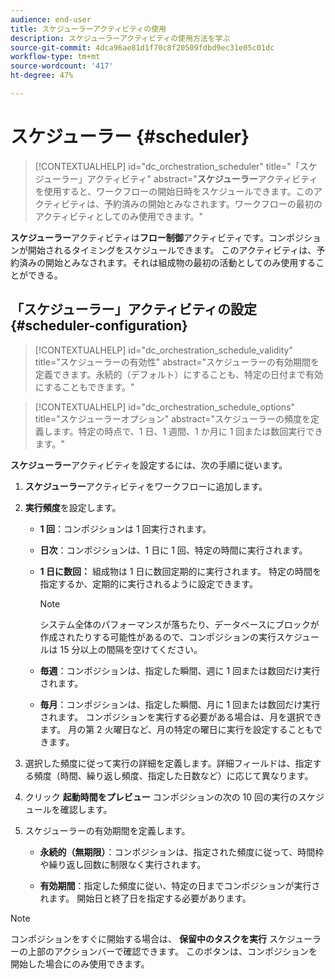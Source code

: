 ```yaml
---
audience: end-user
title: スケジューラーアクティビティの使用
description: スケジューラーアクティビティの使用方法を学ぶ
source-git-commit: 4dca96ae81d1f70c8f20509fdbd9ec31e05c01dc
workflow-type: tm+mt
source-wordcount: '417'
ht-degree: 47%

---
```



# スケジューラー {#scheduler}

>[!CONTEXTUALHELP]
>id="dc_orchestration_scheduler"
>title="「スケジューラー」アクティビティ"
>abstract="**スケジューラー**&#x200B;アクティビティを使用すると、ワークフローの開始日時をスケジュールできます。このアクティビティは、予約済みの開始とみなされます。ワークフローの最初のアクティビティとしてのみ使用できます。"

**スケジューラー**&#x200B;アクティビティは&#x200B;**フロー制御**&#x200B;アクティビティです。コンポジションが開始されるタイミングをスケジュールできます。 このアクティビティは、予約済みの開始とみなされます。それは組成物の最初の活動としてのみ使用することができる。

## 「スケジューラー」アクティビティの設定 {#scheduler-configuration}

>[!CONTEXTUALHELP]
>id="dc_orchestration_schedule_validity"
>title="スケジューラーの有効性"
>abstract="スケジューラーの有効期間を定義できます。永続的（デフォルト）にすることも、特定の日付まで有効にすることもできます。"

>[!CONTEXTUALHELP]
>id="dc_orchestration_schedule_options"
>title="スケジューラーオプション"
>abstract="スケジューラーの頻度を定義します。特定の時点で、1 日、1 週間、1 か月に 1 回または数回実行できます。"

**スケジューラー**&#x200B;アクティビティを設定するには、次の手順に従います。

1. **スケジューラー**&#x200B;アクティビティをワークフローに追加します。

1. **実行頻度**&#x200B;を設定します。

   * **1 回**：コンポジションは 1 回実行されます。

   * **日次**：コンポジションは、1 日に 1 回、特定の時間に実行されます。

   * **1 日に数回：** 組成物は 1 日に数回定期的に実行されます。 特定の時間を指定するか、定期的に実行されるように設定できます。

     >[!NOTE]
     >
     >システム全体のパフォーマンスが落ちたり、データベースにブロックが作成されたりする可能性があるので、コンポジションの実行スケジュールは 15 分以上の間隔を空けてください。

   * **毎週**：コンポジションは、指定した瞬間、週に 1 回または数回だけ実行されます。

   * **毎月**：コンポジションは、指定した瞬間、月に 1 回または数回だけ実行されます。 コンポジションを実行する必要がある場合は、月を選択できます。 月の第 2 火曜日など、月の特定の曜日に実行を設定することもできます。

1. 選択した頻度に従って実行の詳細を定義します。詳細フィールドは、指定する頻度（時間、繰り返し頻度、指定した日数など）に応じて異なります。

1. クリック **起動時間をプレビュー** コンポジションの次の 10 回の実行のスケジュールを確認します。

1. スケジューラーの有効期間を定義します。

   * **永続的（無期限）**：コンポジションは、指定された頻度に従って、時間枠や繰り返し回数に制限なく実行されます。

   * **有効期間**：指定した頻度に従い、特定の日までコンポジションが実行されます。 開始日と終了日を指定する必要があります。

>[!NOTE]
>
>コンポジションをすぐに開始する場合は、 **保留中のタスクを実行** スケジューラーの上部のアクションバーで確認できます。 このボタンは、コンポジションを開始した場合にのみ使用できます。

<!--## Example{#scheduler-example}

In the following example, the activity is configured so that the composition runs several times a day at 9 and 12 AM, every day of the week from October 1st, 2023 to January 1st, 2024.-->

